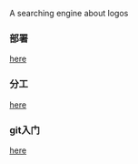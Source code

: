 A searching engine about logos

### 部署
[here](docs/deployment.md)

### 分工
[here](docs/guideline.md)

### git入门
[here](docs/usage.md)
